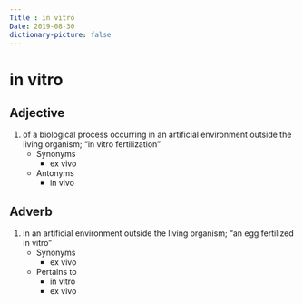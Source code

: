 ```yaml
---
Title : in vitro
Date: 2019-08-30
dictionary-picture: false
---
```


# in vitro


## Adjective

1. of a biological process occurring in an artificial environment outside the living organism; “in vitro fertilization”
	- Synonyms
		- ex vivo
	- Antonyms
		- in vivo

## Adverb

1. in an artificial environment outside the living organism; “an egg fertilized in vitro”
	- Synonyms
		- ex vivo
	- Pertains to
		- in vitro
		- ex vivo